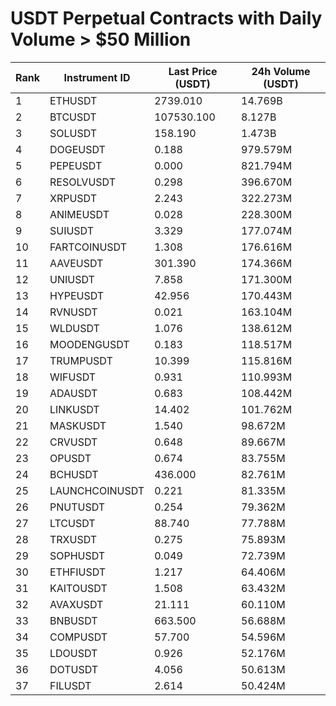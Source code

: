 # USDT Perpetual Contracts with Daily Volume > $50 Million

| Rank | Instrument ID | Last Price (USDT) | 24h Volume (USDT) |
|------|---------------|-------------------|-------------------|
| 1 | ETHUSDT | 2739.010 | 14.769B |
| 2 | BTCUSDT | 107530.100 | 8.127B |
| 3 | SOLUSDT | 158.190 | 1.473B |
| 4 | DOGEUSDT | 0.188 | 979.579M |
| 5 | PEPEUSDT | 0.000 | 821.794M |
| 6 | RESOLVUSDT | 0.298 | 396.670M |
| 7 | XRPUSDT | 2.243 | 322.273M |
| 8 | ANIMEUSDT | 0.028 | 228.300M |
| 9 | SUIUSDT | 3.329 | 177.074M |
| 10 | FARTCOINUSDT | 1.308 | 176.616M |
| 11 | AAVEUSDT | 301.390 | 174.366M |
| 12 | UNIUSDT | 7.858 | 171.300M |
| 13 | HYPEUSDT | 42.956 | 170.443M |
| 14 | RVNUSDT | 0.021 | 163.104M |
| 15 | WLDUSDT | 1.076 | 138.612M |
| 16 | MOODENGUSDT | 0.183 | 118.517M |
| 17 | TRUMPUSDT | 10.399 | 115.816M |
| 18 | WIFUSDT | 0.931 | 110.993M |
| 19 | ADAUSDT | 0.683 | 108.442M |
| 20 | LINKUSDT | 14.402 | 101.762M |
| 21 | MASKUSDT | 1.540 | 98.672M |
| 22 | CRVUSDT | 0.648 | 89.667M |
| 23 | OPUSDT | 0.674 | 83.755M |
| 24 | BCHUSDT | 436.000 | 82.761M |
| 25 | LAUNCHCOINUSDT | 0.221 | 81.335M |
| 26 | PNUTUSDT | 0.254 | 79.362M |
| 27 | LTCUSDT | 88.740 | 77.788M |
| 28 | TRXUSDT | 0.275 | 75.893M |
| 29 | SOPHUSDT | 0.049 | 72.739M |
| 30 | ETHFIUSDT | 1.217 | 64.406M |
| 31 | KAITOUSDT | 1.508 | 63.432M |
| 32 | AVAXUSDT | 21.111 | 60.110M |
| 33 | BNBUSDT | 663.500 | 56.688M |
| 34 | COMPUSDT | 57.700 | 54.596M |
| 35 | LDOUSDT | 0.926 | 52.176M |
| 36 | DOTUSDT | 4.056 | 50.613M |
| 37 | FILUSDT | 2.614 | 50.424M |
